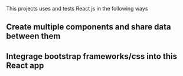  This projects uses and tests React js in the following ways
 ## Create multiple components and share data between them
 ## Integrage bootstrap frameworks/css into this React app

 